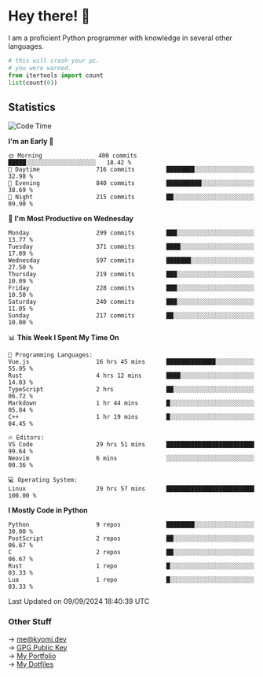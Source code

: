 # Hey there! 👋

I am a proficient Python programmer with knowledge in several other languages.

```py
# this will crash your pc.
# you were warned.
from itertools import count
list(count(0))
```

## Statistics
<!--START_SECTION:waka-->
![Code Time](http://img.shields.io/badge/Code%20Time-1%2C575%20hrs%2035%20mins-blue)

**I'm an Early 🐤** 

```text
🌞 Morning                400 commits         █████░░░░░░░░░░░░░░░░░░░░   18.42 % 
🌆 Daytime                716 commits         ████████░░░░░░░░░░░░░░░░░   32.98 % 
🌃 Evening                840 commits         ██████████░░░░░░░░░░░░░░░   38.69 % 
🌙 Night                  215 commits         ██░░░░░░░░░░░░░░░░░░░░░░░   09.90 % 
```
📅 **I'm Most Productive on Wednesday** 

```text
Monday                   299 commits         ███░░░░░░░░░░░░░░░░░░░░░░   13.77 % 
Tuesday                  371 commits         ████░░░░░░░░░░░░░░░░░░░░░   17.09 % 
Wednesday                597 commits         ███████░░░░░░░░░░░░░░░░░░   27.50 % 
Thursday                 219 commits         ███░░░░░░░░░░░░░░░░░░░░░░   10.09 % 
Friday                   228 commits         ███░░░░░░░░░░░░░░░░░░░░░░   10.50 % 
Saturday                 240 commits         ███░░░░░░░░░░░░░░░░░░░░░░   11.05 % 
Sunday                   217 commits         ██░░░░░░░░░░░░░░░░░░░░░░░   10.00 % 
```


📊 **This Week I Spent My Time On** 

```text
💬 Programming Languages: 
Vue.js                   16 hrs 45 mins      ██████████████░░░░░░░░░░░   55.95 % 
Rust                     4 hrs 12 mins       ████░░░░░░░░░░░░░░░░░░░░░   14.03 % 
TypeScript               2 hrs               ██░░░░░░░░░░░░░░░░░░░░░░░   06.72 % 
Markdown                 1 hr 44 mins        █░░░░░░░░░░░░░░░░░░░░░░░░   05.84 % 
C++                      1 hr 19 mins        █░░░░░░░░░░░░░░░░░░░░░░░░   04.45 % 

🔥 Editors: 
VS Code                  29 hrs 51 mins      █████████████████████████   99.64 % 
Neovim                   6 mins              ░░░░░░░░░░░░░░░░░░░░░░░░░   00.36 % 

💻 Operating System: 
Linux                    29 hrs 57 mins      █████████████████████████   100.00 % 
```

**I Mostly Code in Python** 

```text
Python                   9 repos             ████████░░░░░░░░░░░░░░░░░   30.00 % 
PostScript               2 repos             ██░░░░░░░░░░░░░░░░░░░░░░░   06.67 % 
C                        2 repos             ██░░░░░░░░░░░░░░░░░░░░░░░   06.67 % 
Rust                     1 repo              █░░░░░░░░░░░░░░░░░░░░░░░░   03.33 % 
Lua                      1 repo              █░░░░░░░░░░░░░░░░░░░░░░░░   03.33 % 
```




 Last Updated on 09/09/2024 18:40:39 UTC
<!--END_SECTION:waka-->

### Other Stuff

→ [me@kyomi.dev](mailto:me@kyomi.dev)\
→ [GPG Public Key](https://github.com/bitterteriyaki.gpg)\
→ [My Portfolio](https://kyomi.dev)\
→ [My Dotfiles](https://github.com/bitterteriyaki/dotfiles)

